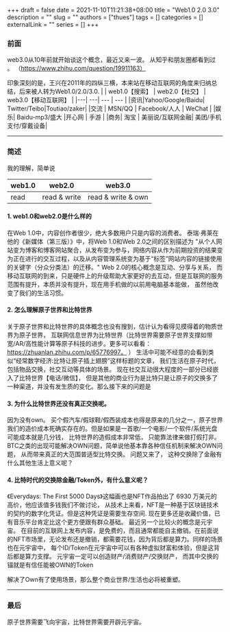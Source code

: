 +++ 
draft = false
date = 2021-11-10T11:21:38+08:00
title = "Web1.0 2.0 3.0"
description = ""
slug = ""
authors = ["thues"]
tags = []
categories = []
externalLink = ""
series = []
+++


### 前面



web3.0从10年前就开始谈这个概念，最近又来一波。 从知乎和朋友圈都看到过 。 （https://www.zhihu.com/question/19911163）


印象深刻的是，王兴在2011年的四纵三横，本来站在移动互联网的角度来归纳总结，后来被人转为Web1.0/2.0/3.0.
|         | web1.0【搜索】 | web2.0【社交】 | web3.0【移动互联网】 |
|---| ---| --- | --- |
|资讯|Yahoo/Google/Baidu| Twitter/Teibo|Toutiao/zaker|
|交流 | MSN/QQ | Facebook/人人 | WeChat  |
|娱乐|  Baidu-mp3/盛大 |开心网 |  手游 |
|商务| 淘宝 | 美丽说/互联网金融| 美团/手机支付/穿戴设备|

---

### 简述

我的理解，简单说

| web1.0 | web2.0 | web3.0 |
|--- | ---| ---|
|read | read & write | read & write & own|

#### 1. web1.0和web2.0是什么样的
在Web 1.0中，内容创作者很少，绝大多数用户只是内容的消费者。
泰瑞·弗莱在他的《新媒体（第三版）》中，将Web 1.0和Web 2.0之间的区别描述为
"从个人网站变为博客和博客网站聚合，从发布变为参与，网络内容从作为前期投资的结果变为正在进行的交互过程，以及从内容管理系统变为基于“标签”网站内容的链接使用的关键字（分众分类法）的迁移。" Web 2.0的核心概念是互动、分享与关系， 而移动互联网的到来，只是硬件上的升级帮助大家更好的去互动，但是互联网的服务范围有提升，本质并没有提升，现在用手机做的以前用电脑基本能做， 虽然他改变了我们的生活习惯。 

#### 2. 怎么理解原子世界和比特世界
关于原子世界和比特世界的具体概念也没有搜到，估计认为看得见摸得着的物质世界为原子世界， 互联网信息世界为比特世界（比特世界需要原子世界支撑如带宽/AR/高性能计算等原子科技的进步。更多可以看看： https://zhuanlan.zhihu.com/p/65776997。 ） 生活中可能不经意的会看到类似“经常数字经济:比特让原子插上翅膀”这样标题的文章， 我们生活在原子时代，包括物品交换，社交互动等具体的场景。 现在社交互动很大程度的一部分已经嵌入了比特世界【电话/微信】， 但是其他的商业行为是比特只是让原子的交换多了一种渠道，并没有发生质的变化。那么接下来的问题是

#### 3. 为什么比特世界还没有真正交换呢。
因为没有own。 买个假汽车/假球鞋/假西装成本也得是原来的几分之一，原子世界我们的造价成本死确实存在的。但是如果是一首歌/一个电影/一个软件/系统光盘 可能成本就是几分钱， 比特世界的造假成本非常低， 只能靠法律来做打假打非。 BTC之类的出现可能解决OWN问题，简单说他基本靠各种信任机制来解决OWN问题， 从而带来真正的大范围普适型比特交换。 问题又来了， 这种交换除了金融有什么其他生活上意义呢？

#### 4. 比特时代的交换除金融/Token外，有什么意义呢？
《Everydays: The First 5000 Days》这幅画也是NFT作品拍出了 6930 万美元的高价，他应该值多钱我们不做讨论， 从技术上来看，NFT是一种基于区块链技术的契约的数字化凭证。但是这种凭证是需要生存空间. 现在更多还是收藏价值，已有音乐平台肯定比这个更方便跟有群众基础。 最近另一个比较火的概念是元宇宙。  在目前的互联网上发布内容，是免费的，而且通常都能自主撤销。在前面说的NFT市场里，无论发布还是撤销，都需要花钱，因为背后都是算力。同样的场景也在元宇宙中， 每个ID/Token在元宇宙中可以有各种虚拟财富和体验，但是这背后都是算力支撑。 元宇宙一定可以创造财产/消费财产/交换财产， 而其中交换的锚就是有信任能被OWN的Token

解决了Own有了使用场景，那么整个商业世界/生活也必将被重塑。 

---

### 最后

原子世界需要飞向宇宙，比特世界需要开辟元宇宙。